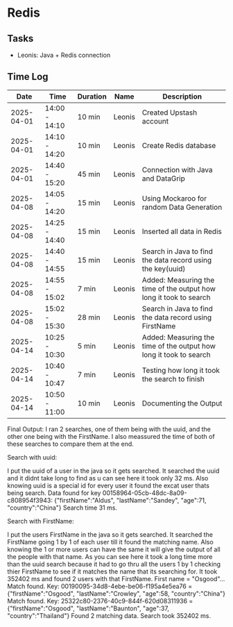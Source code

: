 # Redis

## Tasks

- Leonis: Java + Redis connection

## Time Log

| Date       | Time            | Duration | Name     | Description                  |
|------------|-----------------|----------|----------|------------------------------|
| 2025-04-01 | 14:00 - 14:10   | 10 min   | Leonis   | Created Upstash account      |
| 2025-04-01 | 14:10 - 14:20   | 10 min   | Leonis   | Create Redis database        |
| 2025-04-01 | 14:40 - 15:20   | 45 min   | Leonis   | Connection with Java and DataGrip        |
| 2025-04-08 | 14:05 - 14:20   | 15 min   | Leonis   | Using Mockaroo for random Data Generation     |
| 2025-04-08 | 14:25 - 14:40   | 15 min   | Leonis   | Inserted all data in Redis     |
| 2025-04-08 | 14:40 - 14:55   | 15 min   | Leonis   | Search in Java to find the data record using the key(uuid)     |
| 2025-04-08 | 14:55 - 15:02   | 7 min   | Leonis   | Added: Measuring the time of the output how long it took to search     |
| 2025-04-08 | 15:02 - 15:30   | 28 min   | Leonis   | Search in Java to find the data record using FirstName     |
| 2025-04-14 | 10:25 - 10:30   | 5 min   | Leonis   | Added: Measuring the time of the output how long it took to search    |
| 2025-04-14 | 10:40 - 10:47   | 7 min   | Leonis   | Testing how long it took the search to finish    |
| 2025-04-14 | 10:50 - 11:00   | 10 min   | Leonis   | Documenting the Output    |



Final Output:
I ran 2 searches, one of them being with the uuid, and the other one being with the FirstName.
I also meassured the time of both of these searches to compare them at the end.

Search with uuid:

I put the uuid of a user in the java so it gets searched. It searched the uuid and it didnt take long to find as u can see here it took only 32 ms. Also knowing uuid is a special id for every user it found the excat user thats being search.
Data found for key 00158964-05cb-48dc-8a09-c808954f3943: {"firstName":"Aldus", "lastName":"Sandey", "age":71, "country":"China"}
Search time 31 ms.

Search with FirstName:

I put the users FirstName in the java so it gets searched. It searched the FirstName going 1 by 1 of each user till it found the matching name. Also knowing the 1 or more users can have the same it will give the output of all the people with that name.
As you can see here it took a long time more than the uuid search because it had to go thru all the users 1 by 1 checking thier FirstName to see if it matches the name that its searching for. It took 352402 ms and found 2 users with that FirstName.
First name = "Osgood"...
Match found. Key: 00190095-34d8-4ebe-be06-f195a4e5ea76 = {"firstName":"Osgood", "lastName":"Crowley", "age":58, "country":"China"}
Match found. Key: 25322c80-2376-40c9-844f-620d08311936 = {"firstName":"Osgood", "lastName":"Baunton", "age":37, "country":"Thailand"}
Found 2 matching data.
Search took 352402 ms.





